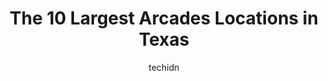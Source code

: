 ---
layout: ampstory
image: https://i0.wp.com/paketmu.com/wp-content/uploads/2023/06/game-of-dreams-esports-arcade-0-in-texas-1686364399.jpeg?resize=640,853
author: techidn
featured: false
description: Explore the diverse Arcade scene in Texas, home to an incredible selection of 10 establishments catering to every taste. Whether youre in search of iconic favorites or undiscovered treasure
title: The 10 Largest Arcades Locations in Texas
cover:
   title: The 10 Largest Arcades Locations in Texas
   subtitle: RICKPATE
   background: https://paketmu.com/wp-content/uploads/2023/06/game-of-dreams-esports-arcade-0-in-texas-1686364399.jpeg

pages: 
 - layout: thirds
   top: <h1>#1 Dave & Busters Dallas</h1>
   bottom: "<p>We had a great time with the Lil. The food, and drinks were good. They also have a variety of games on sight.I really enjoyed playing Centipede Chaos, its a bit differen</p>"
   background: https://paketmu.com/wp-content/uploads/2023/06/game-of-dreams-esports-arcade-1-in-texas-1686364399.jpeg
   backgroundblur: true
 - layout: thirds
   top: <h1>#2 Cidercade Houston</h1>
   bottom: "<p>Such an amazing place, wish I would have visited sooner.It was $10 for one person. You get a wrist band and its good for the entire day. So you can come and play before </p>"
   background: https://paketmu.com/wp-content/uploads/2023/06/game-of-dreams-esports-arcade-2-in-texas-1686364400.jpeg
   cta:
      link: https://paketmu.com/the-10-largest-arcades-locations-in-texas/
      text: The 10 Largest Arcades Locations in Texas
 - layout: thirds
   top: <h1>#3 The Original Pinballz Arcade</h1>
   bottom: "<p>Pretty decent mix of pinball from the 80s, 90s and 2000+Mostly very well maintained. Ive had a few games Ive played that have had damage, loose parts, etc., but overa</p>"
   background: https://paketmu.com/wp-content/uploads/2023/06/game-of-dreams-esports-arcade-3-in-texas-1686364401.jpeg
   cta:
      link: https://paketmu.com/the-10-largest-arcades-locations-in-texas/
      text: The 10 Largest Arcades Locations in Texas
 - layout: thirds
   top: <h1>#4 Pinballz Kingdom</h1>
   bottom: "<p>15201 S I-35 Frontage Rd, Buda, TX 78610, United States</p>"
   background: https://images.unsplash.com/photo-1618005182384-a83a8bd57fbe?ixlib=rb-4.0.3&ixid=MnwxMjA3fDB8MHxwaG90by1wYWdlfHx8fGVufDB8fHx8&auto=format&fit=crop&w=640&h=853&q=80
   cta:
      link: https://paketmu.com/the-10-largest-arcades-locations-in-texas/
      text: The 10 Largest Arcades Locations in Texas
 - layout: thirds
   top: <h1>#5 Free Play Arcade - Richardson</h1>
   bottom: "<p>1730 E Belt Line Rd, Richardson, TX 75081, United States</p>"
   background: https://images.unsplash.com/photo-1527067829737-402993088e6b?ixlib=rb-4.0.3&ixid=MnwxMjA3fDB8MHxwaG90by1wYWdlfHx8fGVufDB8fHx8&auto=format&fit=crop&w=640&h=853&q=80
   cta:
      link: https://paketmu.com/the-10-largest-arcades-locations-in-texas/
      text: The 10 Largest Arcades Locations in Texas
 - layout: thirds
   top: <h1>#6 Free Play Arcade - Arlington</h1>
   bottom: "<p>400 E South St, Arlington, TX 76010, United States</p>"
   background: https://images.unsplash.com/photo-1595364397663-fca4f075d796?ixlib=rb-4.0.3&ixid=MnwxMjA3fDB8MHxwaG90by1wYWdlfHx8fGVufDB8fHx8&auto=format&fit=crop&w=640&h=853&q=80
   cta:
      link: https://paketmu.com/the-10-largest-arcades-locations-in-texas/
      text: The 10 Largest Arcades Locations in Texas
 - layout: thirds
   top: <h1>#7 NickelRama</h1>
   bottom: "<p>1238 Belt Line Rd #300, Garland, TX 75040, United States</p>"
   background: https://images.unsplash.com/photo-1522441815192-d9f04eb0615c?ixlib=rb-4.0.3&ixid=MnwxMjA3fDB8MHxwaG90by1wYWdlfHx8fGVufDB8fHx8&auto=format&fit=crop&w=640&h=853&q=80
   cta:
      link: https://paketmu.com/the-10-largest-arcades-locations-in-texas/
      text: The 10 Largest Arcades Locations in Texas
 - layout: thirds
   middle: Continue reading...
   background: https://images.unsplash.com/photo-1527066579998-dbbae57f45ce?ixlib=rb-4.0.3&ixid=MnwxMjA3fDB8MHxwaG90by1wYWdlfHx8fGVufDB8fHx8&auto=format&fit=crop&w=640&h=853&q=80
   cta:
      link: https://paketmu.com/the-10-largest-arcades-locations-in-texas/
      text: The 10 Largest Arcades Locations in Texas
      
---